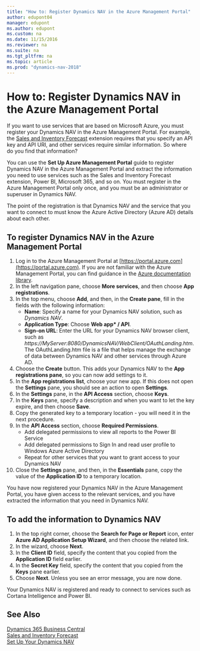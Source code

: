```yaml
---
title: "How to: Register Dynamics NAV in the Azure Management Portal"
author: edupont04
manager: edupont
ms.author: edupont
ms.custom: na
ms.date: 11/15/2016
ms.reviewer: na
ms.suite: na
ms.tgt_pltfrm: na
ms.topic: article
ms.prod: "dynamics-nav-2018"
---
```

# How to: Register Dynamics NAV in the Azure Management Portal
If you want to use services that are based on Microsoft Azure, you must register your Dynamics NAV in the Azure Management Portal. For example, the [Sales and Inventory Forecast](ui-extensions-sales-forecast.md) extension requires that you specify an API key and API URI, and other services require similar information. So where do you find that information?

You can use the **Set Up Azure Management Portal** guide to register Dynamics NAV in the Azure Management Portal and extract the information you need to use services such as the Sales and Inventory Forecast extension, Power BI, Microsoft 365, and so on. You must register in the Azure Management Portal only once, and you must be an administrator or superuser in Dynamics NAV.

The point of the registration is that Dynamics NAV and the service that you want to connect to must know the Azure Active Directory (Azure AD) details about each other.

## To register Dynamics NAV in the Azure Management Portal
1. Log in to the Azure Management Portal at [https://portal.azure.com](https://portal.azure.com).
    If you are not familiar with the Azure Management Portal, you can find guidance in the [Azure documentation library](https://docs.microsoft.com/azure/).
2. In the left navigation pane, choose **More services**, and then choose **App registrations**.
3. In the top menu, choose **Add**, and then, in the **Create pane**, fill in the fields with the following information:
   - **Name**: Specify a name for your Dynamics NAV solution, such as *Dynamics NAV*.
   - **Application Type**: Choose <strong>Web app* / API</strong>.
   - **Sign-on URL**: Enter the URL for your Dynamics NAV browser client, such as *https://MyServer:8080/DynamicsNAV/WebClient/OAuthLanding.htm*.
       The OAuthLanding.htm file is a file that helps manage the exchange of data between Dynamics NAV and other services through Azure AD.
4. Choose the **Create** button.
    This adds your Dynamics NAV to the **App registrations pane**, so you can now add settings to it.
5. In the **App registrations list**, choose your new app. If this does not open the **Settings** pane, you should see an action to open **Settings**.
6. In the **Settings** pane, in the **API Access** section, choose **Keys**.
7. In the **Keys** pane, specify a description and when you want to let the key expire, and then choose **Save**.
8. Copy the generated key to a temporary location - you will need it in the next procedure.
9. In the **API Access** section, choose **Required Permissions**.
    - Add delegated permissions to view all reports to the Power BI Service
    - Add delegated permissions to Sign In and read user profile to Windows Azure Active Directory
    - Repeat for other services that you want to grant access to your Dynamics NAV
10. Close the **Settings** pane, and then, in the **Essentials** pane, copy the value of the **Application ID** to a temporary location.

You have now registered your Dynamics NAV in the Azure Management Portal, you have given access to the relevant services, and you have extracted the information that you need in Dynamics NAV.  

## To add the information to Dynamics NAV
1. In the top right corner, choose the **Search for Page or Report** icon, enter **Azure AD Application Setup Wizard**, and then choose the related link.
2. In the wizard, choose **Next**.
3. In the **Client ID** field, specify the content that you copied from the **Application ID** field earlier.
4. In the **Secret Key** field, specify the content that you copied from the **Keys** pane earlier.
5. Choose **Next**. Unless you see an error message, you are now done.

Your Dynamics NAV is registered and ready to connect to services such as Cortana Intelligence and Power BI.

## See Also
[Dynamics 365 Business Central](https://docs.microsoft.com/dynamics365/business-central/)  
[Sales and Inventory Forecast](ui-extensions-sales-forecast.md)  
[Set Up Your Dynamics NAV](setup.md)  
